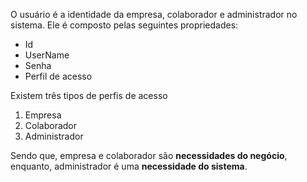 O usuário é a identidade da empresa, colaborador e administrador no sistema. 
Ele é composto pelas seguintes propriedades:

* Id
* UserName
* Senha 
* Perfil de acesso


Existem três tipos de perfis de acesso

1. Empresa
2. Colaborador
3. Administrador

Sendo que, empresa e colaborador são **necessidades do negócio**, enquanto, administrador é uma **necessidade do sistema**.